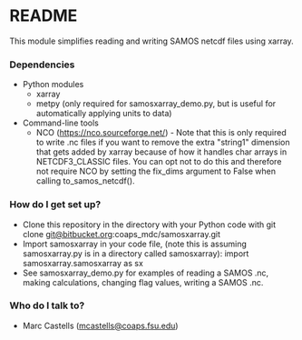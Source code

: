 # README #

This module simplifies reading and writing SAMOS netcdf files using xarray.

### Dependencies ###
* Python modules
    * xarray
    * metpy (only required for samosxarray_demo.py, but is useful for automatically applying units to data)
* Command-line tools
    * NCO (https://nco.sourceforge.net/) - Note that this is only required to write .nc files if you want to remove the extra "string1" dimension that gets added by xarray because of how it handles char arrays in NETCDF3_CLASSIC files. You can opt not to do this and therefore not require NCO by setting the fix_dims argument to False when calling to_samos_netcdf().

### How do I get set up? ###

* Clone this repository in the directory with your Python code with
    git clone git@bitbucket.org:coaps_mdc/samosxarray.git
* Import samosxarray in your code file, (note this is assuming samosxarray.py is in a directory called samosxarray):
    import samosxarray.samosxarray as sx
* See samosxarray_demo.py for examples of reading a SAMOS .nc, making calculations, changing flag values, writing a SAMOS .nc.

### Who do I talk to? ###

* Marc Castells (mcastells@coaps.fsu.edu)